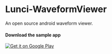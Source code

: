 # Lunci-WaveformViewer
An open source android waveform viewer.

#### Download the sample app
[![Get it on Google Play](https://developer.android.com/images/brand/en_generic_rgb_wo_60.png)](https://play.google.com/store/apps/details?id=org.lunci.lunci_waveform_example)

